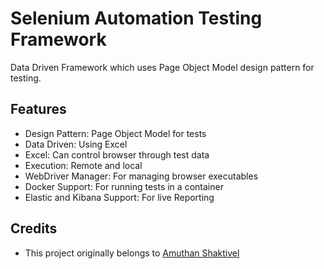 # Selenium Automation Testing Framework

Data Driven Framework which uses Page Object Model design pattern for testing. 

## Features

- Design Pattern: Page Object Model for tests
- Data Driven: Using Excel
- Excel: Can control browser through test data
- Execution: Remote and local 
- WebDriver Manager: For managing browser executables
- Docker Support: For running tests in a container
- Elastic and Kibana Support: For live Reporting


## Credits

- This project originally belongs to [Amuthan Shaktivel](https://github.com/amuthansakthivel)



